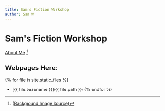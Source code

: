 ```yaml
---
title: Sam's Fiction Workshop
author: Sam W
---
```


# Sam's Fiction Workshop

[About Me](./about/) [^image-source]

## Webpages Here:

{% for file in site.static_files %}
* [{{ file.basename }}]({{ file.path }})
{% endfor %}


[^image-source]: ([Background Image Source](https://donjon.bin.sh))

<link rel="stylesheet" href="./rpg-styles.css">



